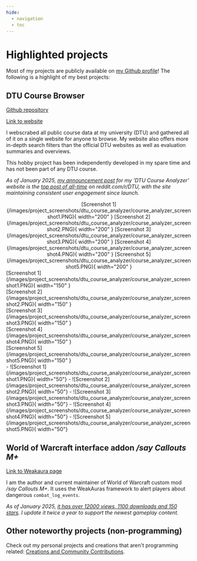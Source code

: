 ```yaml
---
hide:
  - navigation
  - toc
---
```


# Highlighted projects

Most of my projects are publicly available on [my Github profile](https://github.com/JonatanRasmussen)! The following is a highlight of my best projects:

## DTU Course Browser

[Github repository](https://github.com/JonatanRasmussen/dtu-course-browser)

[Link to website](https://dtucourseanalyzer.pythonanywhere.com/)

I webscrabed all public course data at my university (DTU) and gathered all of it on a single website for anyone to browse. My website also offers more in-depth search filters than the official DTU websites as well as evaluation summaries and overviews.

This hobby project has been independently developed in my spare time and has not been part of any DTU course.

*As of January 2025, [my announcement post](https://www.reddit.com/r/DTU/comments/1eb9rgv/im_launching_my_dtu_course_analyzer_website_a/) for my 'DTU Course Analyzer' website is the [top post of all-time](https://www.reddit.com/r/DTU/top/?sort=top&t=all) on reddit.com/r/DTU, with the site maintaining consistent user engagement since launch.*

<div style="text-align: center">
[Screenshot 1](/images/project_screenshots/dtu_course_analyzer/course_analyzer_screenshot1.PNG){ width="200" }
[Screenshot 2](/images/project_screenshots/dtu_course_analyzer/course_analyzer_screenshot2.PNG){ width="200" }
[Screenshot 3](/images/project_screenshots/dtu_course_analyzer/course_analyzer_screenshot3.PNG){ width="200" }
[Screenshot 4](/images/project_screenshots/dtu_course_analyzer/course_analyzer_screenshot4.PNG){ width="200" }
[Screenshot 5](/images/project_screenshots/dtu_course_analyzer/course_analyzer_screenshot5.PNG){ width="200" }
</div>

<div class="grid" markdown>
<div markdown>
[Screenshot 1](/images/project_screenshots/dtu_course_analyzer/course_analyzer_screenshot1.PNG){ width="150" }
</div>
<div markdown>
[Screenshot 2](/images/project_screenshots/dtu_course_analyzer/course_analyzer_screenshot2.PNG){ width="150" }
</div>
<div markdown>
[Screenshot 3](/images/project_screenshots/dtu_course_analyzer/course_analyzer_screenshot3.PNG){ width="150" }
</div>
<div markdown>
[Screenshot 4](/images/project_screenshots/dtu_course_analyzer/course_analyzer_screenshot4.PNG){ width="150" }
</div>
<div markdown>
[Screenshot 5](/images/project_screenshots/dtu_course_analyzer/course_analyzer_screenshot5.PNG){ width="150" }
</div>
</div>

<div class="grid cards" markdown>
- ![Screenshot 1](/images/project_screenshots/dtu_course_analyzer/course_analyzer_screenshot1.PNG){ width="50"}
- ![Screenshot 2](/images/project_screenshots/dtu_course_analyzer/course_analyzer_screenshot2.PNG){ width="50"}
- ![Screenshot 3](/images/project_screenshots/dtu_course_analyzer/course_analyzer_screenshot3.PNG){ width="50"}
- ![Screenshot 4](/images/project_screenshots/dtu_course_analyzer/course_analyzer_screenshot4.PNG){ width="50"}
- ![Screenshot 5](/images/project_screenshots/dtu_course_analyzer/course_analyzer_screenshot5.PNG){ width="50"}
</div>

## World of Warcraft interface addon */say Callouts M+*

[Link to Weakaura page](https://wago.io/6CDe7U7t6)

I am the author and current maintainer of World of Warcraft custom mod */say Callouts M+*. It uses the WeakAuras framework to alert players about dangerous `combat_log_events`.

*As of January 2025, [it has over 12000 views, 1100 downloads and 150 stars](https://wago.io/6CDe7U7t6). I update it twice a year to support the newest gameplay content.*


## Other noteworthy projects (non-programming)

Check out my personal projects and creations that aren't programming related: [Creations and Community Contributions](projects_other.md).
